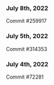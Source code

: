 ### July 8th, 2022

Commit #259917

### July 5th, 2022

Commit #314353


### July 4th, 2022

Commit #72281
